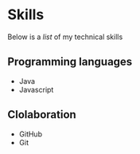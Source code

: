 # Skills

Below is a _list_ of my technical skills


## Programming languages
- Java
- Javascript

## Clolaboration
- GitHub
- Git

